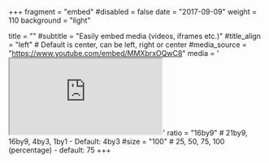 +++
fragment = "embed"
#disabled = false
date = "2017-09-09"
weight = 110
background = "light"

title = ""
#subtitle = "Easily embed media (videos, iframes etc.)"
#title_align = "left" # Default is center, can be left, right or center
#media_source = "https://www.youtube.com/embed/MMXbrxOQwC8"
media = '<iframe class="embed-responsive-item" src="https://www.youtube.com/embed/MMXbrxOQwC8?rel=0&amp;showinfo=0" allowfullscreen></iframe>'
ratio = "16by9" # 21by9, 16by9, 4by3, 1by1 - Default: 4by3
#size = "100" # 25, 50, 75, 100 (percentage) - default: 75
+++